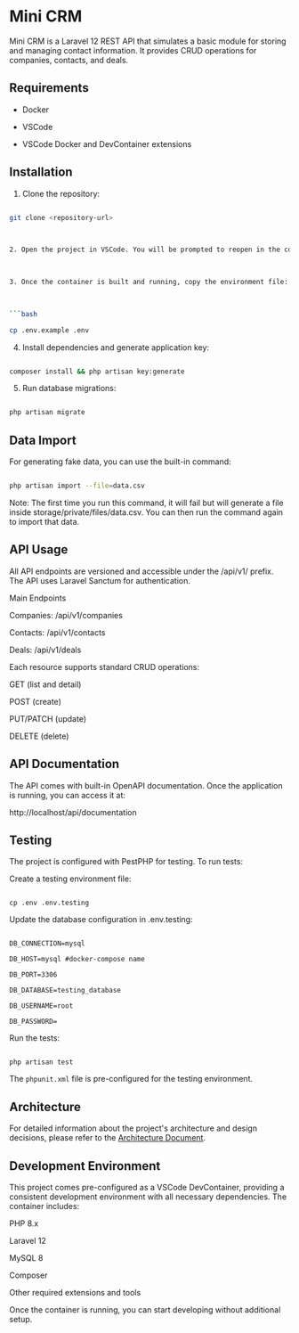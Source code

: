
# Mini CRM

  

Mini CRM is a Laravel 12 REST API that simulates a basic module for storing and managing contact information. It provides CRUD operations for companies, contacts, and deals.

  

## Requirements

- Docker

- VSCode

- VSCode Docker and DevContainer extensions

  

## Installation

  

1. Clone the repository:

```bash

git clone <repository-url>

  

2. Open the project in VSCode. You will be prompted to reopen in the container.

  

3. Once the container is built and running, copy the environment file:

  

```bash

cp .env.example .env

```

4. Install dependencies and generate application key:

  

```bash

composer install && php artisan key:generate

```

  

5. Run database migrations:

```bash

php artisan migrate

```

  

## Data Import

For generating fake data, you can use the built-in command:

  

```bash

php artisan import --file=data.csv

````

Note: The first  time you run this command, it will fail but will generate a file inside storage/private/files/data.csv. You can then run the command again to import that data.

  

## API Usage

  

All API endpoints are versioned and accessible under the /api/v1/ prefix. The API uses Laravel Sanctum for  authentication.

  

Main Endpoints

Companies: /api/v1/companies

Contacts: /api/v1/contacts

Deals: /api/v1/deals

  

Each resource supports standard CRUD operations:

  

GET (list and detail)

POST (create)

PUT/PATCH (update)

DELETE (delete)

  
  

## API Documentation

  

The API comes with built-in OpenAPI documentation. Once the application  is running, you can access it at:

  

http://localhost/api/documentation

  

## Testing

The project is configured with PestPHP for testing. To run tests:

  

Create a testing environment file:

```shell

cp .env .env.testing

```

Update the database configuration in .env.testing:

```

DB_CONNECTION=mysql

DB_HOST=mysql #docker-compose name

DB_PORT=3306

DB_DATABASE=testing_database

DB_USERNAME=root

DB_PASSWORD=

```

Run the tests:

```shell

php artisan test

```

The `phpunit.xml` file is pre-configured for the testing environment.

  

## Architecture

For detailed information about the project's architecture and design decisions, please refer to the [Architecture Document](ARCHITECTURE.md).

  

## Development Environment

This project comes pre-configured as a VSCode DevContainer, providing a consistent development environment with all necessary dependencies. The container includes:

  

PHP 8.x

Laravel 12

MySQL 8

Composer

Other required extensions and tools

Once the container is running, you can start developing without additional setup.
